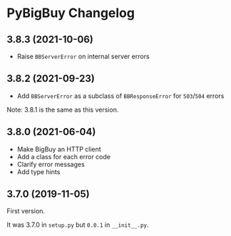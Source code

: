 # PyBigBuy Changelog

## 3.8.3 (2021-10-06)

* Raise `BBServerError` on internal server errors 

## 3.8.2 (2021-09-23)

* Add `BBServerError` as a subclass of `BBResponseError` for `503`/`504` errors

Note: 3.8.1 is the same as this version.

## 3.8.0 (2021-06-04)

* Make BigBuy an HTTP client
* Add a class for each error code
* Clarify error messages
* Add type hints

## 3.7.0 (2019-11-05)

First version.

It was 3.7.0 in `setup.py` but `0.0.1` in `__init__.py`.